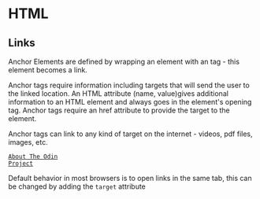 # HTML

## Links

Anchor Elements are defined by wrapping an element with an <a> tag - this element becomes a link.

Anchor tags require information including targets that will send the user to the linked location. An HTML attribute (name, value)gives additional information to an HTML element and always goes in the element's opening tag. Anchor tags require an href attribute to provide the target to the element.

Anchor tags can link to any kind of target on the internet - videos, pdf files, images, etc.

<code><a href="https://www.theodinproject.com/about">About The Odin Project</a></code>

Default behavior in most browsers is to open links in the same tab, this can be changed by adding the <code>target</code> attribute